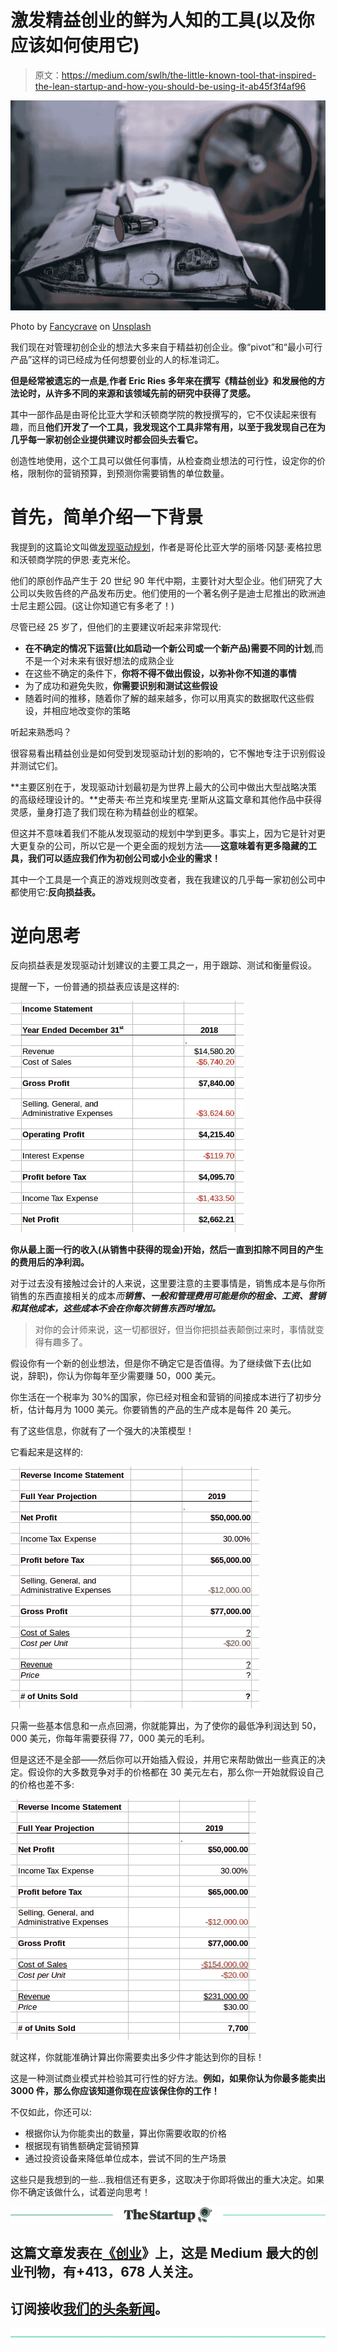 # 激发精益创业的鲜为人知的工具(以及你应该如何使用它)

> 原文：<https://medium.com/swlh/the-little-known-tool-that-inspired-the-lean-startup-and-how-you-should-be-using-it-ab45f3f4af96>

![](img/51aa2232a1c86a601268ec327c07a9d3.png)

Photo by [Fancycrave](https://unsplash.com/photos/8JY7rLgUZHg?utm_source=unsplash&utm_medium=referral&utm_content=creditCopyText) on [Unsplash](https://unsplash.com/search/photos/modern-tool?utm_source=unsplash&utm_medium=referral&utm_content=creditCopyText)

我们现在对管理初创企业的想法大多来自于精益初创企业。像“pivot”和“最小可行产品”这样的词已经成为任何想要创业的人的标准词汇。

**但是经常被遗忘的一点是**,**作者 Eric Ries 多年来在撰写《精益创业》和发展他的方法论时，从许多不同的来源和该领域先前的研究中获得了灵感。**

其中一部作品是由哥伦比亚大学和沃顿商学院的教授撰写的，它不仅读起来很有趣，而且**他们开发了一个工具，我发现这个工具非常有用，以至于我发现自己在为几乎每一家初创企业提供建议时都会回头去看它。**

创造性地使用，这个工具可以做任何事情，从检查商业想法的可行性，设定你的价格，限制你的营销预算，到预测你需要销售的单位数量。

# 首先，简单介绍一下背景

我提到的这篇论文叫做[发现驱动规划](https://hbr.org/1995/07/discovery-driven-planning)，作者是哥伦比亚大学的丽塔·冈瑟·麦格拉思和沃顿商学院的伊恩·麦克米伦。

他们的原创作品产生于 20 世纪 90 年代中期，主要针对大型企业。他们研究了大公司以失败告终的产品发布历史。他们使用的一个著名例子是迪士尼推出的欧洲迪士尼主题公园。(这让你知道它有多老了！)

尽管已经 25 岁了，但他们的主要建议听起来非常现代:

*   **在不确定的情况下运营(比如启动一个新公司或一个新产品)需要不同的计划**,而不是一个对未来有很好想法的成熟企业
*   在这些不确定的条件下，**你将不得不做出假设，以弥补你不知道的事情**
*   为了成功和避免失败，**你需要识别和测试这些假设**
*   随着时间的推移，随着你了解的越来越多，你可以用真实的数据取代这些假设，并相应地改变你的策略

听起来熟悉吗？

很容易看出精益创业是如何受到发现驱动计划的影响的，它不懈地专注于识别假设并测试它们。

**主要区别在于，发现驱动计划最初是为世界上最大的公司中做出大型战略决策的高级经理设计的。**史蒂夫·布兰克和埃里克·里斯从这篇文章和其他作品中获得灵感，量身打造了我们现在称为精益创业的框架。

但这并不意味着我们不能从发现驱动的规划中学到更多。事实上，因为它是针对更大更复杂的公司，所以它是一个更全面的规划方法——**这意味着有更多隐藏的工具，我们可以适应我们作为初创公司或小企业的需求！**

其中一个工具是一个真正的游戏规则改变者，我在我建议的几乎每一家初创公司中都使用它:**反向损益表。**

# 逆向思考

反向损益表是发现驱动计划建议的主要工具之一，用于跟踪、测试和衡量假设。

提醒一下，一份普通的损益表应该是这样的:

![](img/d062c7b492accb8b550aea2478f05d1e.png)

**你从最上面一行的收入(从销售中获得的现金)开始，然后一直到扣除不同目的产生的费用后的净利润。**

对于过去没有接触过会计的人来说，这里要注意的主要事情是，销售成本是与你所销售的东西直接相关的成本*而**销售、一般和管理费用可能是你的租金、工资、营销和其他成本，这些成本不会在你每次销售东西时增加。***

> 对你的会计师来说，这一切都很好，但当你把损益表颠倒过来时，事情就变得有趣多了。

假设你有一个新的创业想法，但是你不确定它是否值得。为了继续做下去(比如说，辞职)，你认为你每年至少需要赚 50，000 美元。

你生活在一个税率为 30%的国家，你已经对租金和营销的间接成本进行了初步分析，估计每月为 1000 美元。你要销售的产品的生产成本是每件 20 美元。

有了这些信息，你就有了一个强大的决策模型！

它看起来是这样的:

![](img/fbe95ae34b00273a2fdd16018d0d803b.png)

只需一些基本信息和一点点回溯，你就能算出，为了使你的最低净利润达到 50，000 美元，你每年需要获得 77，000 美元的毛利。

但是这还不是全部——然后你可以开始插入假设，并用它来帮助做出一些真正的决定。假设你的大多数竞争对手的价格都在 30 美元左右，那么你一开始就假设自己的价格也差不多:

![](img/68694a7905151a486703d94c243a48a2.png)

就这样，你就能准确计算出你需要卖出多少件才能达到你的目标！

这是一种测试商业模式并检验其可行性的好方法。**例如，如果你认为你最多能卖出 3000 件，那么你应该知道你现在应该保住你的工作！**

不仅如此，你还可以:

*   根据你认为你能卖出的数量，算出你需要收取的价格
*   根据现有销售额确定营销预算
*   通过投资设备来降低单位成本，尝试不同的生产场景

这些只是我想到的一些…我相信还有更多，这取决于你即将做出的重大决定。如果你不确定该做什么，试着逆向思考！

[![](img/308a8d84fb9b2fab43d66c117fcc4bb4.png)](https://medium.com/swlh)

## 这篇文章发表在[《创业](https://medium.com/swlh)》上，这是 Medium 最大的创业刊物，有+413，678 人关注。

## 订阅接收[我们的头条新闻](http://growthsupply.com/the-startup-newsletter/)。

[![](img/b0164736ea17a63403e660de5dedf91a.png)](https://medium.com/swlh)